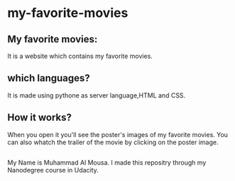 # my-favorite-movies
## My favorite movies:
It is a website which contains my favorite movies.
## which languages?
It is made using pythone as server language,HTML and CSS.
## How it works?
When you open it you'll see the poster's images of my favorite movies. You can also whatch the trailer of the movie by clicking on the poster image. 
##
My Name is Muhammad Al Mousa. I made this repositry through my Nanodegree course in Udacity.
